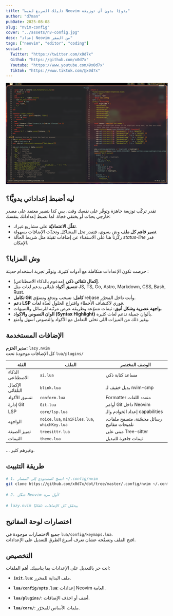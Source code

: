 ```yaml
---
title: "دليلك السريع لضبط Neovim يدويًّا بدون أي توزيعة"
author: "d7man"
pubDate: 2025-08-08
slug: "nvim-config"
cover: "../assets/nv-config.jpg"
desc: "إعداد Neovim من الصفر"
tags: ["neovim", "editor", "coding"]
social:
  Twitter: "https://twitter.com/x0d7x"
  Github: "https://github.com/x0d7x"
  Youtube: "https://www.youtube.com/@x0d7x"
  Tiktok: "https://www.tiktok.com/@x0d7x"
---
```


![](../assets/2025-08-08-01-01-00-image.png)

## ليه أضبط إعداداتي يدويًّا؟

تقدر تركّب توزيعة جاهزة وتوفّر على نفسك وقت، بس كذا بتصير معتمد على مصدر خارجي يحدّث أو يختفي فجأة. لما تضبط إعداداتك بنفسك:

- **تقلّل الاعتماديّة** على مشاريع غيرك.
- **تصير فاهم كل ملف** وش يسوي، فتقدر تحل المشاكل وتحدّث الإضافات بسهولة.
- ركّزنا هنا على الاستغناء عن إضافات ثقيلة مثل شريط الحالة _status-line_ قدر الإمكان.

## وش المزايا؟

حرصت تكون الإعدادات متكاملة مع أدوات كثيرة، وتوفّر تجربة استخدام حديثة :

- **إكمال تلقائي ذكي** (مدعوم بالذكاء الاصطناعي).
- **تنسيق أكواد** تلقائي يدعم لغات مثل JS, TS, Go, Astro, Markdown, CSS, Bash, Rust.
- **تكامل Git كامل**: تسحب وتدفع وتسوّي rebase وأنت داخل المحرّر.
- **دعم LSP** فوري لاكتشاف الأخطاء واقتراح الحلول لعدّة لغات.
- **واجهة عصرية وشكل أنيق**: ثيمات متنوّعة وطريقة عرض مرتّبة للرسائل والتنبيهات.
- **الوان النصوص والاكواد (Syntax Highlight)** بألوان جميلة تدعم لغات كثيرة.
- وغير ذلك من الميزات اللي تخلي التعامل مع الأكواد والنصوص أسهل وأمتع.

## الإضافات المستخدمة

**مدير الحزم:** `lazy.nvim`  
كل الإضافات موجودة تحت `lua/plugins/`

| الفئة            | الملف                                        | الوصف المختصر                             |
| ---------------- | -------------------------------------------- | ----------------------------------------- |
| الذكاء الاصطناعي | `ai.lua`                                     | مساعد كتابة ذكي                           |
| الإكمال التلقائي | `blink.lua`                                  | بديل خفيف لـ nvim-cmp                     |
| تنسيق الأكواد    | `conform.lua`                                | Formatter متعدد اللغات                    |
| إدارة Git        | `Git.lua`                                    | أوامر Git داخل Neovim                     |
| LSP              | `core/lsp.lua`                               | إعداد الخوادم والـ capabilities           |
| الواجهة          | `noice.lua`, `miniFiles.lua`, `whichKey.lua` | رسائل محسّنة، متصفح ملفات، تلميحات مفاتيح |
| تمييز الصيغة     | `treesittr.lua`                              | مبني على Tree-sitter                      |
| الثيمات          | `theme.lua`                                  | ثيمات جاهزة للتبديل                       |

... وغيرهم كثير.

## طريقة التثبيت

```bash
# 1. انسخ المستودع إلى المسار ~/.config/nvim
git clone https://github.com/x0d7x/dot/tree/master/.config/nvim ~/.config/nvim

# 2. شغّل Neovim لأول مرة

# lazy.nvim بيحمّل كل الإضافات تلقائيًا
```

## اختصارات لوحة المفاتيح

جميع الاختصارات موجودة في `lua/config/keymaps.lua`.  
افتح الملف وتصفّحه عشان تعرف أسرع الطرق للتعديل على الإعدادات.

## التخصيص

انت حر بالتعديل على الإعدادات بما يناسبك. أهم الملفات:

- **`init.lua`**: ملف البداية للمحرر.

- **`lua/config/opts.lua`**: إعدادات Neovim العامة.

- **`lua/plugins/`**: أضف أو احذف الإضافات.

- **`lua/core/`**: ملفات الأساس للمحرّر.
